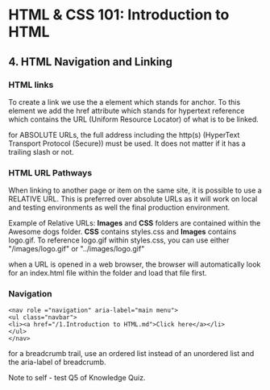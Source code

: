 # HTML & CSS 101: Introduction to HTML

## 4. HTML Navigation and Linking

### HTML links
To create a link we use the a element which stands for anchor. To this element we add the href attribute which stands for hypertext reference which contains the URL (Uniform Resource Locator) of what is to be linked. 

for ABSOLUTE URLs, the full address including the http(s) (HyperText Transport Protocol (Secure)) must be used. It does not matter if it has a trailing slash or not. 

### HTML URL Pathways

When linking to another page or item on the same site, it is possible to use a RELATIVE URL. This is preferred over absolute URLs as it will work on local and testing environments as well the final production environment.

Example of Relative URLs:
**Images** and **CSS** folders are contained within the Awesome dogs folder. **CSS** contains styles.css and **Images** contains logo.gif. 
To reference logo.gif within styles.css, you can use either "/images/logo.gif" or "../images/logo.gif"

when a URL is opened in a web browser, the browser will automatically look for an index.html file within the folder and load that file first. 

### Navigation

`<nav role ="navigation" aria-label="main menu">` <br>
    `<ul class="navbar">` <br>
    `<li><a href="/1.Introduction to HTML.md">Click here</a></li>` <br>
    `</ul>` <br>
`</nav>`

for a breadcrumb trail, use an ordered list instead of an unordered list and the aria-label of breadcrumb. 

Note to self - test Q5 of Knowledge Quiz. 
